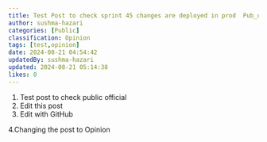 ```yaml
---
title: Test Post to check sprint 45 changes are deployed in prod  Pub_official
author: sushma-hazari
categories: [Public]
classification: Opinion
tags: [test,opinion]
date: 2024-08-21 04:54:42 
updatedBy: sushma-hazari
updated: 2024-08-21 05:14:38 
likes: 0
---
```


1. Test post to check public official
2. Edit this post
3. Edit with GitHub

4.Changing the post to Opinion